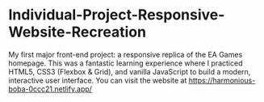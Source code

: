 # Individual-Project-Responsive-Website-Recreation
My first major front-end project: a responsive replica of the EA Games homepage. This was a fantastic learning experience where I practiced HTML5, CSS3 (Flexbox & Grid), and vanilla JavaScript to build a modern, interactive user interface. You can visit the website at https://harmonious-boba-0ccc21.netlify.app/
